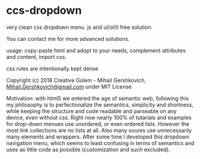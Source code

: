 # ccs-dropdown
very clean css dropdown menu. 
js and ul/ol/li free solution.

You can contact me for more advanced solutions.

usage: copy-paste html and adopt to your needs, complement attributes and content, import css.

css rules are intentionally kept dense

Copyright (c) 2018 Creative Golem - Mihail Gershkovich, Mihail.Gershkovich@gmail.com under MIT License

Motivation: with html5 we entered the age of semantic web, following this my philosophy is to perfectionalize the semantics, simplicity and shortness, while keeping the structure and code readable and parseable on any device, even without css.
Right now nearly 100% of tutarials and examples for drop-down menues use unordered, or even ordered lists. However the most link collections are no lists at all. Also many soures use unnecessarily many elements and wrappers.
After some time I developed this dropdown navigation menu, which seems to least confusing in terms of semantics and uses as little code as possible (customization and such excluded).
